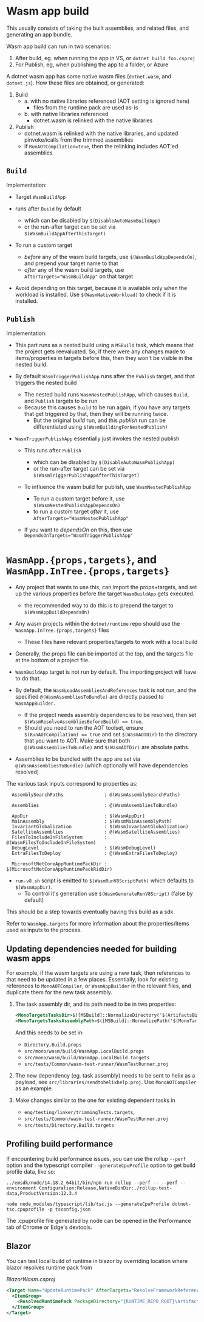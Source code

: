 # Wasm app build


This usually consists of taking the built assemblies, and related files, and generating an app bundle.

Wasm app build can run in two scenarios:

1. After build, eg. when running the app in VS, or `dotnet build foo.csproj`
2. For Publish, eg, when publishing the app to a folder, or Azure

A dotnet wasm app has some native wasm files (`dotnet.wasm`, and `dotnet.js`). How these files are obtained, or generated:

1. Build
    - a. with no native libraries referenced (AOT setting is ignored here)
        - files from the runtime pack are used as-is
    - b. with native libraries referenced
        - dotnet.wasm is relinked with the native libraries
2. Publish
    - dotnet.wasm is relinked with the native libraries, and updated pinvoke/icalls from the trimmed assemblies
    - if `RunAOTCompilation=true`, then the relinking includes AOT'ed assemblies

## `Build`

Implementation:

- Target `WasmBuildApp`
- runs after `Build` by default
    - which can be disabled by `$(DisableAutoWasmBuildApp)`
    - or the run-after target can be set via `$(WasmBuildAppAfterThisTarget)`

- To run a custom target
    - *before* any of the wasm build targets, use `$(WasmBuildAppDependsOn)`, and prepend your target name to that
    - *after* any of the wasm build targets, use `AfterTargets="WasmBuildApp"` on that target
- Avoid depending on this target, because it is available only when the workload is installed. Use `$(WasmNativeWorkload)` to check if it is installed.

## `Publish`

Implementation:

- This part runs as a nested build using a `MSBuild` task, which means that the project gets reevaluated. So, if there were any changes made to items/properties in targets before this, then they won't be visible in the nested build.
- By default `WasmTriggerPublishApp` runs after the `Publish` target, and that triggers the nested build
    - The nested build runs `WasmNestedPublishApp`, which causes `Build`, and `Publish` targets to be run
    - Because this causes `Build` to be run again, if you have any targets that get triggered by that, then they will be running twice.
        - But the original *build* run, and this *publish* run can be differentiated using `$(WasmBuildingForNestedPublish)`

- `WasmTriggerPublishApp` essentially just invokes the nested publish
    - This runs after `Publish`
        - which can be disabled by `$(DisableAutoWasmPublishApp)`
        - or the run-after target can be set via `$(WasmTriggerPublishAppAfterThisTarget)`

    - To influence the wasm build for publish, use `WasmNestedPublishApp`
        - To run a custom target before it, use `$(WasmNestedPublishAppDependsOn)`
        - to run a custom target *after* it, use `AfterTargets="WasmNestedPublishApp"`

    - If you want to *dependsOn* on this, then use `DependsOnTargets="WasmTriggerPublishApp"`

# `WasmApp.{props,targets}`, and `WasmApp.InTree.{props,targets}`

- Any project that wants to use this, can import the props+targets, and set up the
various properties before the target `WasmBuildApp` gets executed.
  - the recommended way to do this is to prepend the target to `$(WasmAppBuildDependsOn)`

- Any wasm projects within the `dotnet/runtime` repo should use the `WasmApp.InTree.{props,targets}` files
  - These files have relevant properties/targets to work with a local build
- Generally, the props file can be imported at the top, and the targets file at the bottom of a project file.

- `WasmBuildApp` target is not run by default. The importing project will have
to do that.

- By default, the `WasmLoadAssembliesAndReferences` task is not run, and
the specified `@(WasmAssembliesToBundle)` are directly passed to
`WasmAppBuilder`.
	- If the project needs assembly dependencies to be resolved, then
	set `$(WasmResolveAssembliesBeforeBuild) == true`.
  - Should you need to run the AOT toolset, ensure `$(RunAOTCompilation) == true`
  and set `$(WasmAOTDir)` to the directory that you want to AOT. Make sure that both
  `@(WasmAssembliesToBundle)` and `$(WasmAOTDir)` are absolute paths.

- Assemblies to be bundled with the app are set via
`@(WasmAssembliesToBundle)` (which optionally will have dependencies
resolved)

The various task inputs correspond to properties as:

```
  AssemblySearchPaths               : @(WasmAssemblySearchPaths)

  Assemblies                        : @(WasmAssembliesToBundle)

  AppDir                            : $(WasmAppDir)
  MainAssembly                      : $(WasmMainAssemblyPath)
  InvariantGlobalization            : $(WasmInvariantGlobalization)
  SatelliteAssemblies               : @(WasmSatelliteAssemblies)
  FilesToIncludeInFileSystem        : @(WasmFilesToIncludeInFileSystem)
  DebugLevel                        : $(WasmDebugLevel)
  ExtraFilesToDeploy                : @(WasmExtraFilesToDeploy)

  MicrosoftNetCoreAppRuntimePackDir : $(MicrosoftNetCoreAppRuntimePackRidDir)
```

- `run-v8.sh` script is emitted to `$(WasmRunV8ScriptPath)` which defaults to `$(WasmAppDir)`.
    - To control it's generation use `$(WasmGenerateRunV8Script)` (false by default)

This should be a step towards eventually having this build as a sdk.

Refer to `WasmApp.targets` for more information about the properties/items used as inputs to the process.

## Updating dependencies needed for building wasm apps

For example, if the wasm targets are using a new task, then references to that
need to be updated in a few places. Essentially, look for existing references
to `MonoAOTCompiler`, or `WasmAppBuilder` in the relevant files, and duplicate
them for the new task assembly.

1. The task assembly dir, and its path need to be in two properties:
    ```xml
    <MonoTargetsTasksDir>$([MSBuild]::NormalizeDirectory('$(ArtifactsBinDir)', 'MonoTargetsTasks', 'Debug', '$(NetCoreAppToolCurrent)'))</MonoTargetsTasksDir>
    <MonoTargetsTasksAssemblyPath>$([MSBuild]::NormalizePath('$(MonoTargetsTasksDir)', 'MonoTargetsTasks.dll'))</MonoTargetsTasksAssemblyPath>
    ```

    And this needs to be set in:
    - `Directory.Build.props`
    - `src/mono/wasm/build/WasmApp.LocalBuild.props`
    - `src/mono/wasm/build/WasmApp.LocalBuild.targets`
    - `src/tests/Common/wasm-test-runner/WasmTestRunner.proj`

2. The new dependency (eg. task assembly) needs to be sent to helix as a payload, see `src/libraries/sendtohelixhelp.proj`. Use `MonoAOTCompiler` as an example.

3. Make changes similar to the one for existing dependent tasks in
   - `eng/testing/linker/trimmingTests.targets`,
   - `src/tests/Common/wasm-test-runner/WasmTestRunner.proj`
   - `src/tests/Directory.Build.targets`

## Profiling build performance

If encountering build performance issues, you can use the rollup `--perf` option and the typescript compiler `--generateCpuProfile` option to get build profile data, like so:

```../emsdk/node/14.18.2_64bit/bin/npm run rollup --perf -- --perf --environment Configuration:Release,NativeBinDir:./rollup-test-data,ProductVersion:12.3.4```

```node node_modules/typescript/lib/tsc.js --generateCpuProfile dotnet-tsc.cpuprofile -p tsconfig.json ```

The .cpuprofile file generated by node can be opened in the Performance tab of Chrome or Edge's devtools.

## Blazor

You can test local build of runtime in blazor by overriding location where blazor resolves runtime pack from

*BlazorWasm.csproj*
```xml
<Target Name="UpdateRuntimePack" AfterTargets="ResolveFrameworkReferences">
  <ItemGroup>
    <ResolvedRuntimePack PackageDirectory="{RUNTIME_REPO_ROOT}\artifacts\bin\microsoft.netcore.app.runtime.browser-wasm\Debug" Condition="'%(ResolvedRuntimePack.FrameworkName)' == 'Microsoft.NETCore.App'" />
  </ItemGroup>
</Target>
```